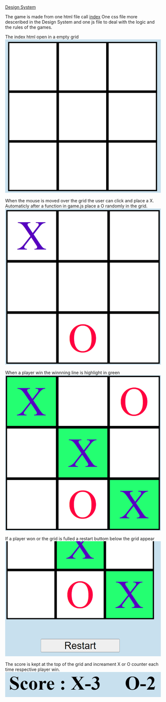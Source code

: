 [Design System](docs/design_system.md)

The game is made from one html file call [index](index.html) 
One css file more desceribed in the Design System 
and one js file to deal with the logic and the rules of the games.

The index html open in a empty grid
![empty grid](img/emptygrid.png)

When the mouse is moved over the grid the user can click and place a X.
Automaticly after a function in game.js place a O randomly in the grid.
![turns](img/turns.png)

When a player win the winnning line is highlight in green
![game over](img/gameover.png)

If a player won or the grid is fulled a restart buttom below the grid appear
![restart img](img/restart.png)

The score is kept at the top of the grid and increament X or O counter each time 
respective player win.
![score](img/score.png)


